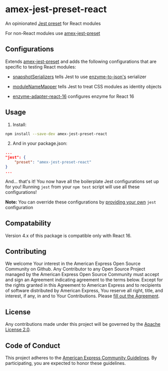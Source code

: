 amex-jest-preset-react
========

An opinionated [Jest preset](http://facebook.github.io/jest/docs/en/configuration.html#preset-string) for React modules

For non-React modules use [amex-jest-preset](https://github.com/americanexpress/amex-jest-preset)

## Configurations

Extends [amex-jest-preset](https://github.com/americanexpress/amex-jest-preset) and adds the following configurations that are specific to testing React modules:

- [snapshotSerializers](http://facebook.github.io/jest/docs/en/configuration.html#snapshotserializers-array-string) tells Jest to use [enzyme-to-json's](https://github.com/adriantoine/enzyme-to-json) serializer

- [moduleNameMapper](http://facebook.github.io/jest/docs/en/configuration.html#modulenamemapper-object-string-string) tells Jest to treat CSS modules as identity objects

- [enzyme-adapter-react-16](http://airbnb.io/enzyme/docs/installation/react-16.html) configures enzyme for React 16

## Usage

1. Install:
```bash
npm install --save-dev amex-jest-preset-react
```
2. And in your package.json:
```json
...
"jest": {
    "preset": "amex-jest-preset-react"
}
...
```
And... that's it! You now have all the boilerplate Jest configurations set up for you! Running `jest` from your `npm test` script will use all these configurations!

**Note:** You can override these configurations by [providing your own](http://facebook.github.io/jest/docs/en/configuration.html) `jest` configuration

## Compatability

Version 4.x of this package is compatible only with React 16.

## Contributing
We welcome Your interest in the American Express Open Source Community on Github.
Any Contributor to any Open Source Project managed by the American Express Open
Source Community must accept and sign an Agreement indicating agreement to the
terms below. Except for the rights granted in this Agreement to American Express
and to recipients of software distributed by American Express, You reserve all
right, title, and interest, if any, in and to Your Contributions. Please [fill
out the Agreement](http://goo.gl/forms/mIHWH1Dcuy).

## License
Any contributions made under this project will be governed by the [Apache License
2.0](https://github.com/americanexpress/amex-jest-preset-react/blob/master/LICENSE.txt).

## Code of Conduct
This project adheres to the [American Express Community Guidelines](https://github.com/americanexpress/amex-jest-preset-react/wiki/Code-of-Conduct).
By participating, you are expected to honor these guidelines.
